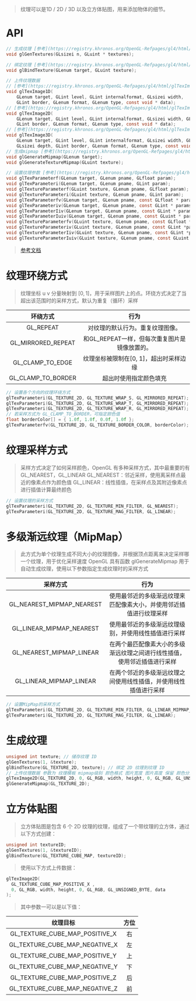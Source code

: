 > 纹理可以是1D / 2D / 3D 以及立方体贴图，用来添加物体的细节。


# API
```c
// 生成纹理 [参考](https://registry.khronos.org/OpenGL-Refpages/gl4/html/glGenTextures.xhtml)
void glGenTextures(GLsizei n, GLuint * textures);

// 绑定纹理 [参考](https://registry.khronos.org/OpenGL-Refpages/gl4/html/glBindTexture.xhtml)
void glBindTexture(GLenum target, GLuint texture);

// 上传纹理数据
// [参考](https://registry.khronos.org/OpenGL-Refpages/gl4/html/glTexImage1D.xhtml)
void glTexImage1D(
	GLenum target, GLint level, GLint internalformat, GLsizei width,
	GLint border, GLenum format, GLenum type, const void * data);
// [参考](https://registry.khronos.org/OpenGL-Refpages/gl4/html/glTexImage2D.xhtml)
void glTexImage2D(
	GLenum target, GLint level, GLint internalformat, GLsizei width, GLsizei height, 
	GLint border, GLenum format, GLenum type, const void * data);
// [参考](https://registry.khronos.org/OpenGL-Refpages/gl4/html/glTexImage3D.xhtml)
void glTexImage3D(
	GLenum target, GLint level, GLint internalformat, GLsizei width, GLsizei height,
	GLsizei depth, GLint border, GLenum format, GLenum type, const void * data);
// 生成mipmap [参考](https://registry.khronos.org/OpenGL-Refpages/gl4/html/glGenerateMipmap.xhtml)
void glGenerateMipmap(GLenum target);
void glGenerateTextureMipmap(GLuint texture);

// 设置纹理参数 [参考](https://registry.khronos.org/OpenGL-Refpages/gl4/html/glTexParameter.xhtml)
void glTexParameterf(GLenum target, GLenum pname, GLfloat param);
void glTexParameteri(GLenum target, GLenum pname, GLint param);
void glTextureParameterf(GLuint texture, GLenum pname, GLfloat param);
void glTextureParameteri(GLuint texture, GLenum pname, GLint param);
void glTexParameterfv(GLenum target, GLenum pname, const GLfloat * params);
void glTexParameteriv(GLenum target, GLenum pname, const GLint * params);
void glTexParameterIiv(GLenum target, GLenum pname, const GLint * params);
void glTexParameterIuiv(GLenum target, GLenum pname, const GLuint * params);
void glTextureParameterfv(GLuint texture, GLenum pname, const GLfloat *params);
void glTextureParameteriv(GLuint texture, GLenum pname, const GLint *params);
void glTextureParameterIiv(GLuint texture, GLenum pname, const GLint *params);
void glTextureParameterIuiv(GLuint texture, GLenum pname, const GLuint *params);
```

> [参考文档](https://registry.khronos.org/OpenGL-Refpages/gl4/html/glTexParameter.xhtml)

# 纹理环绕方式
> 纹理坐标 u v 分量映射到 $`[0, 1]`$，用于采样图片上的点。环绕方式决定了当超出该范围时的采样方式，默认为重复（循环）采样

| 环绕方式 | 行为 |
| :-: | :-: |
| GL_REPEAT | 对纹理的默认行为。重复纹理图像。 |
| GL_MIRRORED_REPEAT | 和GL_REPEAT一样，但每次重复图片是镜像放置的。|
| GL_CLAMP_TO_EDGE | 纹理坐标被限制在[0, 1]，超出时采样边缘 |
| GL_CLAMP_TO_BORDER | 超出时使用指定颜色填充 |

```c
// 设置各个方向的纹理环绕方式
glTexParameteri(GL_TEXTURE_2D, GL_TEXTURE_WRAP_S, GL_MIRRORED_REPEAT);
glTexParameteri(GL_TEXTURE_2D, GL_TEXTURE_WRAP_T, GL_MIRRORED_REPEAT);
glTexParameteri(GL_TEXTURE_2D, GL_TEXTURE_WRAP_R, GL_MIRRORED_REPEAT);
// 若采样方式为 GL_CLAMP_TO_BORDER，可指定颜色值
float borderColor[] = { 1.0f, 1.0f, 0.0f, 1.0f };
glTexParameterfv(GL_TEXTURE_2D, GL_TEXTURE_BORDER_COLOR, borderColor);
```

# 纹理采样方式
> 采样方式决定了如何采样颜色，OpenGL 有多种采样方式，其中最重要的有 GL_NEAREST，GL_LINEAR
> GL_NEAREST：邻近采样，使用离采样点最近的像素点作为颜色值
> GL_LINEAR：线性插值，在采样点及其附近像素点进行插值计算最终颜色

```c
// 设置纹理的采样方式
glTexParameteri(GL_TEXTURE_2D, GL_TEXTURE_MIN_FILTER, GL_NEAREST);
glTexParameteri(GL_TEXTURE_2D, GL_TEXTURE_MAG_FILTER, GL_LINEAR);
```

# 多级渐远纹理（MipMap）
> 此方式为单个纹理生成不同大小的纹理图像，并根据顶点距离来决定采样哪一个纹理，用于优化采样速度
> OpenGL 具有函数 glGenerateMipmap 用于自动生成纹理，使用以下参数指定生成纹理时的采样方式

| 采样方式 | 行为 |
| :-: | :-: |
| GL_NEAREST_MIPMAP_NEAREST | 使用最邻近的多级渐远纹理来匹配像素大小，并使用邻近插值进行纹理采样 |
| GL_LINEAR_MIPMAP_NEAREST | 使用最邻近的多级渐远纹理级别，并使用线性插值进行采样 |
| GL_NEAREST_MIPMAP_LINEAR | 在两个最匹配像素大小的多级渐远纹理之间进行线性插值，使用邻近插值进行采样 |
| GL_LINEAR_MIPMAP_LINEAR | 在两个邻近的多级渐远纹理之间使用线性插值，并使用线性插值进行采样 |

```c
// 设置MipMap的采样方式
glTexParameteri(GL_TEXTURE_2D, GL_TEXTURE_MIN_FILTER, GL_LINEAR_MIPMAP_LINEAR);
glTexParameteri(GL_TEXTURE_2D, GL_TEXTURE_MAG_FILTER, GL_LINEAR);
```

# 生成纹理
```c
unsigned int texture; // 储存纹理 ID
glGenTextures(1, &texture);
glBindTexture(GL_TEXTURE_2D, texture); // 绑定 2D 纹理到纹理 ID
// 上传纹理数据 参数为 纹理模板 mipmap级别 颜色格式 图片宽度 图片高度 保留 颜色分量数据格式 指向图片数据的指针
glTexImage2D(GL_TEXTURE_2D, 0, GL_RGB, width, height, 0, GL_RGB, GL_UNSIGNED_BYTE, data);
glGenerateMipmap(GL_TEXTURE_2D);
```

# 立方体贴图
> 立方体贴图是包含 6 个 2D 纹理的纹理，组成了一个带纹理的立方体，通过以下方式创建：

```c
unsigned int textureID;
glGenTextures(1, &textureID);
glBindTexture(GL_TEXTURE_CUBE_MAP, textureID);
```

> 使用以下方式上传数据：

```c
glTexImage2D(
  GL_TEXTURE_CUBE_MAP_POSITIVE_X , 
  0, GL_RGB, width, height, 0, GL_RGB, GL_UNSIGNED_BYTE, data
);
```

> 其中参数一可以是以下值：

| 纹理目标 | 方位 |
| :-: | :-: |
| GL_TEXTURE_CUBE_MAP_POSITIVE_X | 右 |
| GL_TEXTURE_CUBE_MAP_NEGATIVE_X | 左 |
| GL_TEXTURE_CUBE_MAP_POSITIVE_Y | 上 |
| GL_TEXTURE_CUBE_MAP_NEGATIVE_Y | 下 |
| GL_TEXTURE_CUBE_MAP_POSITIVE_Z | 后 |
| GL_TEXTURE_CUBE_MAP_NEGATIVE_Z | 前 |
